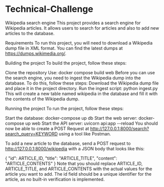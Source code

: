# Technical-Challenge
Wikipedia search engine
This project provides a search engine for Wikipedia articles. It allows users to search for articles and also to add new articles to the database.

Requirements
To run this project, you will need to download a Wikipedia dump file in XML format. You can find the latest dumps at https://dumps.wikimedia.org/.

Building the project
To build the project, follow these steps:

Clone the repository
Use: docker compose build web
Before you can use the search engine, you need to ingest the Wikipedia dump into the database. To do this, follow these steps:
Download the Wikipedia dump file and place it in the project directory.
Run the ingest script: python ingest.py
This will create a new table named wikipedia in the database and fill it with the contents of the Wikipedia dump.

Running the project
To run the project, follow these steps:

Start the database: docker-compose up db
Start the web server: docker-compose up web
Start the API server: uvicorn api:app --reload
You should now be able to create a POST Request at http://127.0.0.1:8000/search?search_query=KEYWORD using a tool like Postman.

To add a new article to the database, send a POST request to http://127.0.0.1:8000/wikipedia with a JSON body that looks like this:

{
    "id": ARTICLE_ID,
    "title": "ARTICLE_TITLE",
    "content": "ARTICLE_CONTENTS"
}
Note that you should replace ARTICLE_ID, ARTICLE_TITLE, and ARTICLE_CONTENTS with the actual values for the article you want to add. The id field should be a unique identifier for the article, as no built-in verification is implemented.
